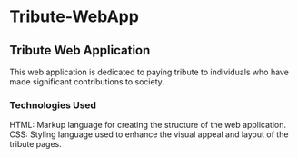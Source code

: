 # Tribute-WebApp
## Tribute Web Application
This web application is dedicated to paying tribute to individuals who have made significant contributions to society.
### Technologies Used
HTML: Markup language for creating the structure of the web application.<br>
CSS: Styling language used to enhance the visual appeal and layout of the tribute pages.
